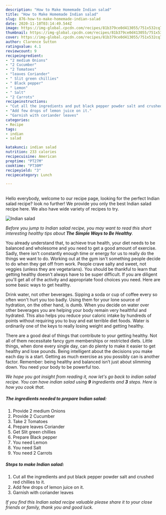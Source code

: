 ```yaml
---
description: "How to Make Homemade Indian salad"
title: "How to Make Homemade Indian salad"
slug: 876-how-to-make-homemade-indian-salad
date: 2020-11-10T03:14:49.544Z
image: https://img-global.cpcdn.com/recipes/81b379ce0d413055/751x532cq70/indian-salad-recipe-main-photo.jpg
thumbnail: https://img-global.cpcdn.com/recipes/81b379ce0d413055/751x532cq70/indian-salad-recipe-main-photo.jpg
cover: https://img-global.cpcdn.com/recipes/81b379ce0d413055/751x532cq70/indian-salad-recipe-main-photo.jpg
author: Clarence Sutton
ratingvalue: 4.1
reviewcount: 9
recipeingredient:
- "2 medium Onions"
- "2 Cucumber"
- "2 Tomatoes"
- "leaves Coriander"
- " Slit green chillies"
- " Black pepper"
- " Lemon"
- " Salt"
- "2 Carrots"
recipeinstructions:
- "Cut all the ingredients and put black pepper powder salt and crushed red chillies to it."
- "Add few drops of lemon juice on it."
- "Garnish with coriander leaves"
categories:
- Recipe
tags:
- indian
- salad

katakunci: indian salad 
nutrition: 233 calories
recipecuisine: American
preptime: "PT27M"
cooktime: "PT30M"
recipeyield: "3"
recipecategory: Lunch

---
```

<br>
Hello everybody, welcome to our recipe page, looking for the perfect Indian salad recipe? look no further! We provide you only the best Indian salad recipe here. We also have wide variety of recipes to try.
<br>


![Indian salad](https://img-global.cpcdn.com/recipes/81b379ce0d413055/751x532cq70/indian-salad-recipe-main-photo.jpg)

<i>Before you jump to Indian salad recipe, you may want to read this short interesting healthy tips about <strong>The Simple Ways to Be Healthy</strong>.</i>

You already understand that, to achieve true health, your diet needs to be balanced and wholesome and you need to get a good amount of exercise. Sadly, there isn't constantly enough time or energy for us to really do the things we want to do. Working out at the gym isn't something people decide to do when they get off from work. People crave salty and sweet, not veggies (unless they are vegetarians). You should be thankful to learn that getting healthy doesn't always have to be super difficult. If you are diligent you'll get all of the activity and appropriate food choices you need. Here are some basic ways to get healthy.

Drink water, not other beverages. Sipping a soda or cup of coffee every so often won't hurt you too badly. Using them for your lone source of hydration, on the other hand, is dumb. When you decide on water over other beverages you are helping your body remain very healthful and hydrated. This also helps you reduce your caloric intake by hundreds of points without requiring you to buy and eat terrible diet foods. Water is ordinarily one of the keys to really losing weight and getting healthy.

There are a good deal of things that contribute to your getting healthy. Not all of them necessitate fancy gym memberships or restricted diets. Little things, when done every single day, can do plenty to make it easier to get healthy and lose pounds. Being intelligent about the decisions you make each day is a start. Getting as much exercise as you possibly can is another factor. Remember: being healthy and balanced isn’t just about slimming down. You need your body to be powerful too. 


<i>We hope you got insight from reading it, now let's go back to indian salad recipe. You can have indian salad using <strong>9</strong> ingredients and <strong>3</strong> steps. Here is how you cook that.
</i>

##### The ingredients needed to prepare Indian salad:

1. Provide 2 medium Onions
1. Provide 2 Cucumber
1. Take 2 Tomatoes
1. Prepare leaves Coriander
1. Get  Slit green chillies
1. Prepare  Black pepper
1. You need  Lemon
1. You need  Salt
1. You need 2 Carrots


##### Steps to make Indian salad:

1. Cut all the ingredients and put black pepper powder salt and crushed red chillies to it.
1. Add few drops of lemon juice on it.
1. Garnish with coriander leaves


<i>If you find this Indian salad recipe valuable please share it to your close friends or family, thank you and good luck.</i>
